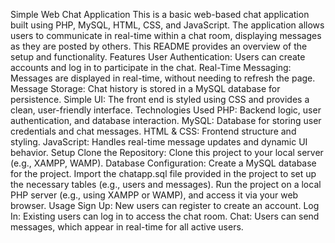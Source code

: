 Simple Web Chat Application
This is a basic web-based chat application built using PHP, MySQL, HTML, CSS, and JavaScript. 
The application allows users to communicate in real-time within a chat room, displaying messages as they are posted by others. 
This README provides an overview of the setup and functionality.
Features
User Authentication: Users can create accounts and log in to participate in the chat.
Real-Time Messaging: Messages are displayed in real-time, without needing to refresh the page.
Message Storage: Chat history is stored in a MySQL database for persistence.
Simple UI: The front end is styled using CSS and provides a clean, user-friendly interface.
Technologies Used
PHP: Backend logic, user authentication, and database interaction.
MySQL: Database for storing user credentials and chat messages.
HTML & CSS: Frontend structure and styling.
JavaScript: Handles real-time message updates and dynamic UI behavior.
Setup
Clone the Repository: Clone this project to your local server (e.g., XAMPP, WAMP).
Database Configuration:
Create a MySQL database for the project.
Import the chatapp.sql file provided in the project to set up the necessary tables (e.g., users and messages).
Run the project on a local PHP server (e.g., using XAMPP or WAMP), and access it via your web browser.
Usage
Sign Up: New users can register to create an account.
Log In: Existing users can log in to access the chat room.
Chat: Users can send messages, which appear in real-time for all active users.
